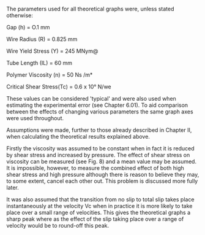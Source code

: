 The parameters used for all theoretical graphs were, unless stated otherwise:

Gap (h) = O.1 mm

Wire Radius (R) = 0.825 mm

Wire Yield Stress (Y) = 245 MNym@

Tube Length (IL) = 60 mm

Polymer Viscosity (n) = 50 Ns /m*

Critical Shear Stress(Tc) = 0.6 x 10° N/we

These values can be considered 'typical' and were also used when estimating the experimental error (see Chapter 6.01). To aid comparison between the effects of changing various parameters the same graph axes were used throughout.

Assumptions were made, further to those already described in Chapter II, when calculating the theoretical results explained above.

Firstly the viscosity was assumed to be constant when in fact it is reduced by shear stress and increased by pressure. The effect of shear stress on viscosity can be measured (see Fig. 8) and a mean value may be assumed. It is impossible, however, to measure the combined effect of both high shear stress and high pressure although there is reason to believe they may, to some extent, cancel each other out. This problem is discussed more fully later.

It was also assumed that the transition from no slip to total slip takes place instantaneously at the velocity Vc when in practice it is more likely to take place over a small range of velocities. This gives the theoretical graphs a sharp peak where as the effect of the slip taking place over a range of velocity would be to round-off this peak.